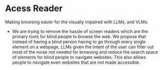 # Acess Reader

Making browsing easier for the visually impaired with LLMs, and VLMs.

- We are trying to remove the hassle of screen readers which are the primary tools for blind people to browse the web. We propose that instead of having a blind person having to go through every single element on a webpage, 
LLMs given the intent of the user can filter out most of the noise not needed for browsing and reduce the search space of elements for blind people to navigate websites. This also allows people to navigate even websites that are not made accessible.
